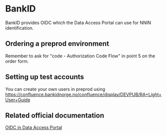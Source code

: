# BankID

BankID provides OIDC which the Data Access Portal can use for NNIN identification.

## Ordering a preprod environment

Remember to ask for "code - Authorization Code Flow" in point 5 on the order form.

## Setting up test accounts

You can create your own users in preprod using https://confluence.bankidnorge.no/confluence/display/DEVPUB/RA+Light+User+Guide

## Related official documentation

[OIDC in Data Access Portal](https://docs.sesam.io/databrowser-auth.html#openid-connect-authentication-provider-config)